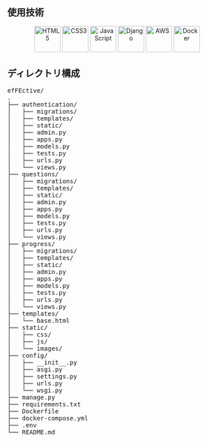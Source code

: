 ## 使用技術

<p align="center">
    <img src="https://cdn.jsdelivr.net/gh/devicons/devicon/icons/html5/html5-original.svg" alt="HTML5" width="60" height="60"/>
    <img src="https://cdn.jsdelivr.net/gh/devicons/devicon/icons/css3/css3-original.svg" alt="CSS3" width="60" height="60"/>
    <img src="https://cdn.jsdelivr.net/gh/devicons/devicon/icons/javascript/javascript-original.svg" alt="JavaScript" width="60" height="60"/>
    <img src="https://cdn.jsdelivr.net/gh/devicons/devicon/icons/django/django-original.svg" alt="Django" width="60" height="60"/>
    <img src="https://cdn.jsdelivr.net/gh/devicons/devicon/icons/amazonwebservices/amazonwebservices-original.svg" alt="AWS" width="60" height="60"/>
    <img src="https://cdn.jsdelivr.net/gh/devicons/devicon/icons/docker/docker-original.svg" alt="Docker" width="60" height="60"/>
</p>

## ディレクトリ構成
<pre>
efFEctive/
.
├── authentication/             
│   ├── migrations/             
│   ├── templates/              
│   ├── static/                 
│   ├── admin.py                
│   ├── apps.py                 
│   ├── models.py               
│   ├── tests.py                
│   ├── urls.py                 
│   └── views.py                
├── questions/                   
│   ├── migrations/
│   ├── templates/
│   ├── static/
│   ├── admin.py
│   ├── apps.py
│   ├── models.py
│   ├── tests.py
│   ├── urls.py
│   └── views.py
├── progress/                    
│   ├── migrations/
│   ├── templates/
│   ├── static/
│   ├── admin.py
│   ├── apps.py
│   ├── models.py
│   ├── tests.py
│   ├── urls.py
│   └── views.py
├── templates/                   
│   └── base.html
├── static/                      
│   ├── css/
│   ├── js/
│   └── images/
├── config/                     
│   ├── __init__.py
│   ├── asgi.py
│   ├── settings.py              
│   ├── urls.py                  
│   └── wsgi.py
├── manage.py                   
├── requirements.txt            
├── Dockerfile                  
├── docker-compose.yml          
├── .env                         
└── README.md                    

</pre>
